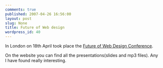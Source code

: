 ```yaml
---
comments: true
published: 2007-04-26 16:56:00
layout: post
slug: None
title: Future of Web design
wordpress_id: 40
---
```


In London on 18th April took place the [Future of Web Design Conference](http://futureofwebdesign.com/).   



On the website you can find all the presentations(slides and mp3 files).
Any I have found really interesting.  

